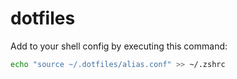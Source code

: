 # dotfiles

Add to your shell config by executing this command:

```bash
echo "source ~/.dotfiles/alias.conf" >> ~/.zshrc
```
